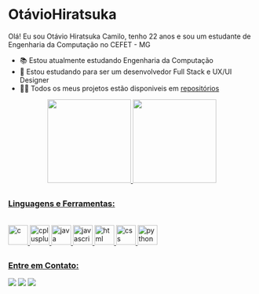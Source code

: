 # OtávioHiratsuka
Olá! Eu sou Otávio Hiratsuka Camilo, tenho 22 anos e sou um estudante de Engenharia da Computação no CEFET - MG

- 📚 Estou atualmente estudando Engenharia da Computação
- 📘 Estou estudando para ser um desenvolvedor Full Stack e UX/UI Designer
- 👨‍💻 Todos os meus projetos estão disponiveis em [repositórios](https://github.com/otaviohiratsuka?tab=repositories)

<div align="center">
  <a href="https://github.com/otaviohiratsuka">
  <img height="170em" src="https://github-readme-stats-sigma-five.vercel.app/api?username=otaviohiratsuka&show_icons=true&theme=tokyonight&include_all_commits=true&count_private=true"/>
  <img height="170em" src="https://github-readme-stats-sigma-five.vercel.app/api/top-langs/?username=otaviohiratsuka&layout=compact&langs_count=7&theme=tokyonight"/>
</div>
    
  ##
    
  <h3 align="left">Linguagens e Ferramentas:</h3>
  <div style="display: inline_block"><br>
  <img src="https://cdn.jsdelivr.net/gh/devicons/devicon@latest/icons/c/c-original.svg" alt="c" width="40" height="40"/>
  <img src="https://cdn.jsdelivr.net/gh/devicons/devicon@latest/icons/cplusplus/cplusplus-original.svg"alt="cplusplus" width="40" height="40"/>
  <img src="https://cdn.jsdelivr.net/gh/devicons/devicon@latest/icons/java/java-original-wordmark.svg" alt="java" width="40" height="40"/>
  <img src="https://cdn.jsdelivr.net/gh/devicons/devicon@latest/icons/javascript/javascript-original.svg" alt="javascript" width="40" height="40"/>
  <img src="https://cdn.jsdelivr.net/gh/devicons/devicon@latest/icons/html5/html5-original.svg" alt="html" width="40" height="40"/>
  <img src="https://cdn.jsdelivr.net/gh/devicons/devicon@latest/icons/css3/css3-original.svg" alt="css" width="40" height="40"/>
  <img src="https://cdn.jsdelivr.net/gh/devicons/devicon@latest/icons/python/python-original.svg" alt="python" width="40" height="40"/>
  </div>

  ##

<h3 align="left">Entre em Contato:</h3>
<p align="left">
<div> 
  <a href="https://www.instagram.com/hiratsukaotavio" target="_blank"><img src="https://img.shields.io/badge/-Instagram-%23E4405F?style=for-the-badge&logo=instagram&logoColor=white" target="_blank"></a>
  <a href = "mailto:otaviohiratsukac@gmail.com"><img src="https://img.shields.io/badge/-Gmail-%23333?style=for-the-badge&logo=gmail&logoColor=white" target="_blank"></a>
  <a href="https://www.linkedin.com/in/ot%C3%A1vio-hiratsuka-camilo-045563287/" target="_blank"><img src="https://img.shields.io/badge/-LinkedIn-%230077B5?style=for-the-badge&logo=linkedin&logoColor=white" target="_blank"></a>  
</div>
</p>
